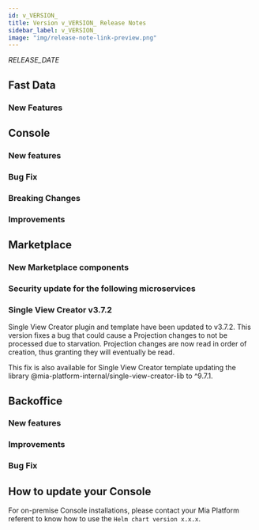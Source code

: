 ```yaml
---
id: v_VERSION_
title: Version v_VERSION_ Release Notes
sidebar_label: v_VERSION_
image: "img/release-note-link-preview.png"
---
```


_RELEASE_DATE_

## Fast Data

### New Features

## Console

### New features

### Bug Fix

### Breaking Changes

### Improvements

## Marketplace

### New Marketplace components

### Security update for the following microservices

### Single View Creator v3.7.2

Single View Creator plugin and template have been updated to v3.7.2. This version fixes a bug that could cause a Projection changes to not be processed due to starvation. Projection changes are now read in order of creation, thus granting they will eventually be read.

This fix is also available for Single View Creator template updating the library @mia-platform-internal/single-view-creator-lib to ^9.7.1.

## Backoffice

### New features

### Improvements

### Bug Fix

## How to update your Console

For on-premise Console installations, please contact your Mia Platform referent to know how to use the `Helm chart version x.x.x`.
